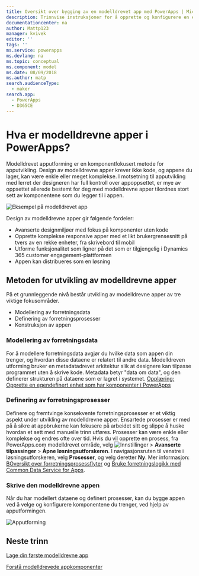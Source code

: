 ```yaml
---
title: Oversikt over bygging av en modelldrevet app med PowerApps | MicrosoftDocs
description: Trinnvise instruksjoner for å opprette og konfigurere en enhet for bruk med en PowerApps-app.
documentationcenter: na
author: Mattp123
manager: kvivek
editor: ''
tags: ''
ms.service: powerapps
ms.devlang: na
ms.topic: conceptual
ms.component: model
ms.date: 08/09/2018
ms.author: matp
search.audienceType:
  - maker
search.app:
  - PowerApps
  - D365CE
---
```

# <a name="what-are-model-driven-apps-in-powerapps"></a>Hva er modelldrevne apper i PowerApps?

Modelldrevet apputforming er en komponentfokusert metode for apputvikling. Design av modelldrevne apper krever ikke kode, og appene du lager, kan være enkle eller meget komplekse.  I motsetning til apputvikling med lerret der designeren har full kontroll over appoppsettet, er mye av oppsettet allerede bestemt for deg med modelldrevne apper tilordnes stort sett av komponentene som du legger til i appen. 

![Eksempel på modelldrevet app](media/model-driven-app-overview/model-app-sample.png)

Design av modelldrevne apper gir følgende fordeler:
- Avanserte designmiljøer med fokus på komponenter uten kode 
- Opprette komplekse responsive apper med et likt brukergrensesnitt på tvers av en rekke enheter, fra skrivebord til mobil
- Utforme funksjonalitet som ligner på det som er tilgjengelig i Dynamics 365 customer engagement-plattformen 
- Appen kan distribueres som en løsning
 
## <a name="the-approach-to-model-driven-app-making"></a>Metoden for utvikling av modelldrevne apper
På et grunnleggende nivå består utvikling av modelldrevne apper av tre viktige fokusområder.

- Modellering av forretningsdata 
- Definering av forretningsprosesser 
- Konstruksjon av appen

### <a name="modeling-business-data"></a>Modellering av forretningsdata
For å modellere forretningsdata avgjør du hvilke data som appen din trenger, og hvordan disse dataene er relatert til andre data. Modelldreven utforming bruker en metadatadrevet arkitektur slik at designere kan tilpasse programmet uten å skrive kode. Metadata betyr "data om data", og den definerer strukturen på dataene som er lagret i systemet. [Opplæring: Opprette en egendefinert enhet som har komponenter i PowerApps](../common-data-service/create-custom-entity.md)

### <a name="defining-business-processes"></a>Definering av forretningsprosesser
Definere og fremtvinge konsekvente forretningsprosesser er et viktig aspekt under utvikling av modelldrevne apper. Ensartede prosesser er med på å sikre at appbrukerne kan fokusere på arbeidet sitt og slippe å huske hvordan et sett med manuelle trinn utføres. Prosesser kan være enkle eller komplekse og endres ofte over tid. Hvis du vil opprette en prosess, fra PowerApps.com modelldrevet område, velg ![Innstillinger](media/powerapps-gear.png) > **Avanserte tilpassinger** > **Åpne løsningsutforskeren**. I navigasjonsruten til venstre i løsningsutforskeren, velg **Prosesser**, og velg deretter **Ny**. Mer informasjon: [BOversikt over forretningsprosessflyter](/flow/business-process-flows-overview) og [Bruke forretningslogikk med Common Data Service for Apps](../common-data-service/cds-processes.md). 

### <a name="composing-the-model-driven-app"></a>Skrive den modelldrevne appen
Når du har modellert dataene og definert prosesser, kan du bygge appen ved å velge og konfigurere komponentene du trenger, ved hjelp av apputformingen.

![Apputforming](media/model-driven-app-overview/app-designer.png)

## <a name="next-steps"></a>Neste trinn

[Lage din første modelldrevne app](build-first-model-driven-app.md)

[Forstå modelldrevede appkomponenter](model-driven-app-components.md)

